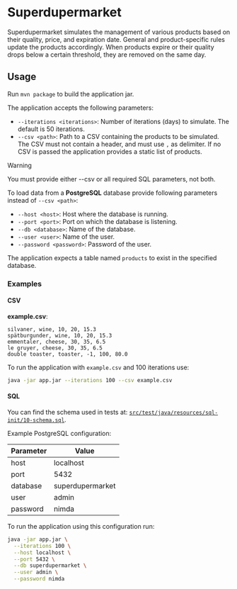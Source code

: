 # Superdupermarket

Superdupermarket simulates the management of various products based on their quality, price, and
expiration date. General and product-specific rules update the products accordingly.
When products expire or their quality drops below a certain threshold, they are removed on the same
day.

## Usage

Run `mvn package` to build the application jar.

The application accepts the following parameters:

- `--iterations <iterations>`: Number of iterations (days) to simulate. The default is 50 iterations.
- `--csv <path>`: Path to a CSV containing the products to be simulated. The CSV must not
  contain a header, and must use `,` as delimiter. If no CSV is passed the application provides a
  static list of products.

> [!WARNING]
> You must provide either --csv or all required SQL parameters, not both.

To load data from a **PostgreSQL** database provide following parameters instead of `--csv <path>`:

- `--host <host>`: Host where the database is running.
- `--port <port>`: Port on which the database is listening.
- `--db <database>`: Name of the database.
- `--user <user>`: Name of the user.
- `--password <password>`: Password of the user.

The application expects a table named `products` to exist in the specified database.

### Examples

#### CSV

**example.csv**:

```csv
silvaner, wine, 10, 20, 15.3
spätburgunder, wine, 10, 20, 15.3
emmentaler, cheese, 30, 35, 6.5
le gruyer, cheese, 30, 35, 6.5
double toaster, toaster, -1, 100, 80.0
```

To run the application with `example.csv` and 100 iterations use:

```bash
java -jar app.jar --iterations 100 --csv example.csv
```

#### SQL

You can find the schema used in tests at:
[`src/test/java/resources/sql-init/10-schema.sql`](src/test/java/resources/sql-init/10-schema.sql).

Example PostgreSQL configuration:

| Parameter | Value            |
|-----------|------------------|
| host      | localhost        |
| port      | 5432             |
| database  | superdupermarket |
| user      | admin            |
| password  | nimda            |


To run the application using this configuration run:

```bash
java -jar app.jar \
  --iterations 100 \
  --host localhost \
  --port 5432 \
  --db superdupermarket \
  --user admin \
  --password nimda
```
